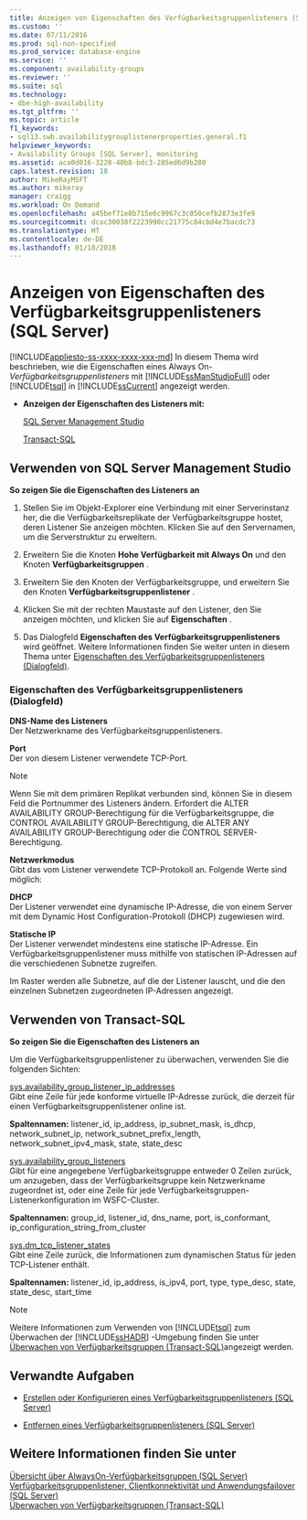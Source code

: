 ```yaml
---
title: Anzeigen von Eigenschaften des Verfügbarkeitsgruppenlisteners (SQL Server) | Microsoft-Dokumentation
ms.custom: ''
ms.date: 07/11/2016
ms.prod: sql-non-specified
ms.prod_service: database-engine
ms.service: ''
ms.component: availability-groups
ms.reviewer: ''
ms.suite: sql
ms.technology:
- dbe-high-availability
ms.tgt_pltfrm: ''
ms.topic: article
f1_keywords:
- sql13.swb.availabilitygrouplistenerproperties.general.f1
helpviewer_keywords:
- Availability Groups [SQL Server], monitoring
ms.assetid: aca0d016-3228-40b8-bdc3-285ed6d9b280
caps.latest.revision: 18
author: MikeRayMSFT
ms.author: mikeray
manager: craigg
ms.workload: On Demand
ms.openlocfilehash: a45bef71e8b715e6c9967c3c050cefb2873e3fe9
ms.sourcegitcommit: dcac30038f2223990cc21775c84cbd4e7bacdc73
ms.translationtype: HT
ms.contentlocale: de-DE
ms.lasthandoff: 01/18/2018
---
```

# <a name="view-availability-group-listener-properties-sql-server"></a>Anzeigen von Eigenschaften des Verfügbarkeitsgruppenlisteners (SQL Server)
[!INCLUDE[appliesto-ss-xxxx-xxxx-xxx-md](../../../includes/appliesto-ss-xxxx-xxxx-xxx-md.md)] In diesem Thema wird beschrieben, wie die Eigenschaften eines Always On-*Verfügbarkeitsgruppenlisteners* mit [!INCLUDE[ssManStudioFull](../../../includes/ssmanstudiofull-md.md)] oder [!INCLUDE[tsql](../../../includes/tsql-md.md)] in [!INCLUDE[ssCurrent](../../../includes/sscurrent-md.md)] angezeigt werden.  
  
-   **Anzeigen der Eigenschaften des Listeners mit:**  
  
     [SQL Server Management Studio](#SSMSProcedure)  
  
     [Transact-SQL](#TsqlProcedure)  
  
##  <a name="SSMSProcedure"></a> Verwenden von SQL Server Management Studio  
 **So zeigen Sie die Eigenschaften des Listeners an**  
  
1.  Stellen Sie im Objekt-Explorer eine Verbindung mit einer Serverinstanz her, die die Verfügbarkeitsreplikate der Verfügbarkeitsgruppe hostet, deren Listener Sie anzeigen möchten. Klicken Sie auf den Servernamen, um die Serverstruktur zu erweitern.  
  
2.  Erweitern Sie die Knoten **Hohe Verfügbarkeit mit Always On** und den Knoten **Verfügbarkeitsgruppen** .  
  
3.  Erweitern Sie den Knoten der Verfügbarkeitsgruppe, und erweitern Sie den Knoten **Verfügbarkeitsgruppenlistener** .  
  
4.  Klicken Sie mit der rechten Maustaste auf den Listener, den Sie anzeigen möchten, und klicken Sie auf **Eigenschaften** .  
  
5.  Das Dialogfeld **Eigenschaften des Verfügbarkeitsgruppenlisteners** wird geöffnet. Weitere Informationen finden Sie weiter unten in diesem Thema unter [Eigenschaften des Verfügbarkeitsgruppenlisteners (Dialogfeld)](#AgListenerPropertiesDialog).  
  
###  <a name="AgListenerPropertiesDialog"></a> Eigenschaften des Verfügbarkeitsgruppenlisteners (Dialogfeld)  
 **DNS-Name des Listeners**  
 Der Netzwerkname des Verfügbarkeitsgruppenlisteners.  
  
 **Port**  
 Der von diesem Listener verwendete TCP-Port.  
  
> [!NOTE]  
>  Wenn Sie mit dem primären Replikat verbunden sind, können Sie in diesem Feld die Portnummer des Listeners ändern. Erfordert die ALTER AVAILABILITY GROUP-Berechtigung für die Verfügbarkeitsgruppe, die CONTROL AVAILABILITY GROUP-Berechtigung, die ALTER ANY AVAILABILITY GROUP-Berechtigung oder die CONTROL SERVER-Berechtigung.  
  
 **Netzwerkmodus**  
 Gibt das vom Listener verwendete TCP-Protokoll an. Folgende Werte sind möglich:  
  
 **DHCP**  
 Der Listener verwendet eine dynamische IP-Adresse, die von einem Server mit dem Dynamic Host Configuration-Protokoll (DHCP) zugewiesen wird.  
  
 **Statische IP**  
 Der Listener verwendet mindestens eine statische IP-Adresse. Ein Verfügbarkeitsgruppenlistener muss mithilfe von statischen IP-Adressen auf die verschiedenen Subnetze zugreifen.  
  
 Im Raster werden alle Subnetze, auf die der Listener lauscht, und die den einzelnen Subnetzen zugeordneten IP-Adressen angezeigt.  
  
##  <a name="TsqlProcedure"></a> Verwenden von Transact-SQL  
 **So zeigen Sie die Eigenschaften des Listeners an**  
  
 Um die Verfügbarkeitsgruppenlistener zu überwachen, verwenden Sie die folgenden Sichten:  
  
 [sys.availability_group_listener_ip_addresses](../../../relational-databases/system-catalog-views/sys-availability-group-listener-ip-addresses-transact-sql.md)  
 Gibt eine Zeile für jede konforme virtuelle IP-Adresse zurück, die derzeit für einen Verfügbarkeitsgruppenlistener online ist.  
  
 **Spaltennamen:** listener_id, ip_address, ip_subnet_mask, is_dhcp, network_subnet_ip, network_subnet_prefix_length, network_subnet_ipv4_mask, state, state_desc  
  
 [sys.availability_group_listeners](../../../relational-databases/system-catalog-views/sys-availability-group-listeners-transact-sql.md)  
 Gibt für eine angegebene Verfügbarkeitsgruppe entweder 0 Zeilen zurück, um anzugeben, dass der Verfügbarkeitsgruppe kein Netzwerkname zugeordnet ist, oder eine Zeile für jede Verfügbarkeitsgruppen-Listenerkonfiguration im WSFC-Cluster.  
  
 **Spaltennamen:** group_id, listener_id, dns_name, port, is_conformant, ip_configuration_string_from_cluster  
  
 [sys.dm_tcp_listener_states](../../../relational-databases/system-dynamic-management-views/sys-dm-tcp-listener-states-transact-sql.md)  
 Gibt eine Zeile zurück, die Informationen zum dynamischen Status für jeden TCP-Listener enthält.  
  
 **Spaltennamen:** listener_id, ip_address, is_ipv4, port, type, type_desc, state, state_desc, start_time  
  
> [!NOTE]  
>  Weitere Informationen zum Verwenden von [!INCLUDE[tsql](../../../includes/tsql-md.md)] zum Überwachen der [!INCLUDE[ssHADR](../../../includes/sshadr-md.md)] -Umgebung finden Sie unter [Überwachen von Verfügbarkeitsgruppen &#40;Transact-SQL&#41;](../../../database-engine/availability-groups/windows/monitor-availability-groups-transact-sql.md)angezeigt werden.  
  
##  <a name="RelatedTasks"></a> Verwandte Aufgaben  
  
-   [Erstellen oder Konfigurieren eines Verfügbarkeitsgruppenlisteners &#40;SQL Server&#41;](../../../database-engine/availability-groups/windows/create-or-configure-an-availability-group-listener-sql-server.md)  
  
-   [Entfernen eines Verfügbarkeitsgruppenlisteners &#40;SQL Server&#41;](../../../database-engine/availability-groups/windows/remove-an-availability-group-listener-sql-server.md)  
  
## <a name="see-also"></a>Weitere Informationen finden Sie unter  
 [Übersicht über AlwaysOn-Verfügbarkeitsgruppen &#40;SQL Server&#41;](../../../database-engine/availability-groups/windows/overview-of-always-on-availability-groups-sql-server.md)   
 [Verfügbarkeitsgruppenlistener, Clientkonnektivität und Anwendungsfailover &#40;SQL Server&#41;](../../../database-engine/availability-groups/windows/listeners-client-connectivity-application-failover.md)   
 [Überwachen von Verfügbarkeitsgruppen &#40;Transact-SQL&#41;](../../../database-engine/availability-groups/windows/monitor-availability-groups-transact-sql.md)  
  
  

